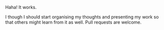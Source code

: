 Haha! It works.

I though I should start organising my thoughts and presenting my work so that others might learn from it as well.
Pull requests are welcome.
